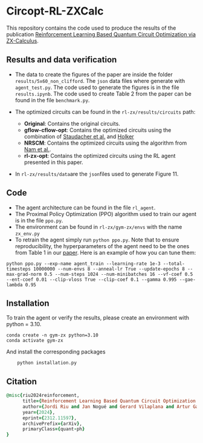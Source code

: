 # Circopt-RL-ZXCalc
This repository contains the code used to produce the results of the publication [Reinforcement Learning Based Quantum Circuit Optimization via ZX-Calculus](https://arxiv.org/abs/2312.11597). 

## Results and data verification
* The data to create the figures of the paper are inside the folder ```results/5x60_non_clifford```. The ```json``` data files where generate with ```agent_test.py```. The code used to generate the figures is in the file ```results.ipynb```.
The code used to create Table 2 from the paper can be found in the file ```benchmark.py```.

* The optimized circuits can be found in the ```rl-zx/results/circuits``` path:
    * **Original**: Contains the original circuits.
    * **gflow-cflow-opt**: Contains the optimized circuits using the combination of [Staudacher et al.](https://arxiv.org/abs/2311.08881) and [Holker](https://arxiv.org/abs/2312.02793)
    * **NRSCM**: Contains the optimized circuits using the algorithm from [Nam et al.](https://arxiv.org/abs/1710.07345).
    * **rl-zx-opt**: Contains the optimized circuits using the RL agent presented in this paper. 

* In ```rl-zx/results/data```are the ```json```files used to generate Figure 11.

## Code

* The agent architecture can be found in the file ```rl_agent```. 
* The Proximal Policy Optimization (PPO) algorithm used to train our agent is in the file ```ppo.py```.
* The environment can be found in ```rl-zx/gym-zx/envs``` with the name ```zx_env.py```
* To retrain the agent simply run ```python ppo.py```. Note that to ensure reproducibility, the hyperparameters of the agent need to be the ones from Table 1 in our [paper](https://arxiv.org/abs/2312.11597). Here is an example of how you can tune them:
```
python ppo.py --exp-name agent_train --learning-rate 1e-3 --total-timesteps 10000000 --num-envs 8 --anneal-lr True --update-epochs 8 --max-grad-norm 0.5 --num-steps 1024 --num-minibatches 16 --vf-coef 0.5 --ent-coef 0.01 --clip-vloss True --clip-coef 0.1 --gamma 0.995 --gae-lambda 0.95
```
## Installation 
To train the agent or verify the results, please create an environment with python = 3.10.
```
conda create -n gym-zx python=3.10
conda activate gym-zx
```
And install the corresponding packages
```
    python installation.py
```

## Citation
```ruby
@misc{riu2024reinforcement,
      title={Reinforcement Learning Based Quantum Circuit Optimization via ZX-Calculus}, 
      author={Jordi Riu and Jan Nogué and Gerard Vilaplana and Artur Garcia-Saez and Marta P. Estarellas},
      year={2024},
      eprint={2312.11597},
      archivePrefix={arXiv},
      primaryClass={quant-ph}
}
```
